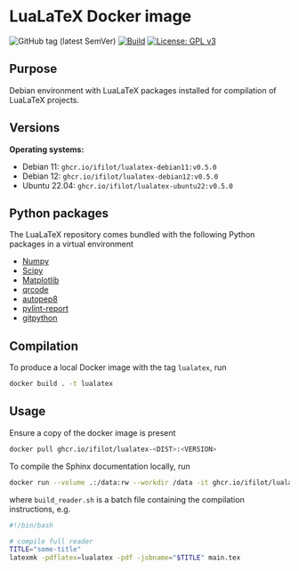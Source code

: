 # LuaLaTeX Docker image

![GitHub tag (latest SemVer)](https://img.shields.io/github/v/tag/ifilot/docker-lualatex?label=version)
[![Build](https://github.com/ifilot/docker-lualatex/actions/workflows/deploy.yml/badge.svg)](https://github.com/ifilot/docker-lualatex/actions/workflows/deploy.yml)
[![License: GPL v3](https://img.shields.io/badge/License-GPLv3-blue.svg)](https://www.gnu.org/licenses/gpl-3.0)

## Purpose

Debian environment with LuaLaTeX packages installed for compilation of LuaLaTeX
projects.

## Versions

**Operating systems:**

* Debian 11: `ghcr.io/ifilot/lualatex-debian11:v0.5.0`
* Debian 12: `ghcr.io/ifilot/lualatex-debian12:v0.5.0`
* Ubuntu 22.04: `ghcr.io/ifilot/lualatex-ubuntu22:v0.5.0`

## Python packages

The LuaLaTeX repository comes bundled with the following Python packages in a virtual environment

* [Numpy](https://numpy.org/)
* [Scipy](https://scipy.org/)
* [Matplotlib](https://matplotlib.org/)
* [qrcode](https://pypi.org/project/qrcode/)
* [autopep8](https://pypi.org/project/autopep8/)
* [pylint-report](https://pypi.org/project/pylint-report/)
* [gitpython](https://gitpython.readthedocs.io/en/stable/)

## Compilation

To produce a local Docker image with the tag `lualatex`, run

```bash
docker build . -t lualatex
```

## Usage

Ensure a copy of the docker image is present

```bash
docker pull ghcr.io/ifilot/lualatex-<DIST>:<VERSION>
```

To compile the Sphinx documentation locally, run

```bash
docker run --volume .:/data:rw --workdir /data -it ghcr.io/ifilot/lualatex-<DIST>:<VERSION> ./build_reader.sh
```

where `build_reader.sh` is a batch file containing the compilation instructions, e.g.

```bash
#!/bin/bash

# compile full reader
TITLE="some-title"
latexmk -pdflatex=lualatex -pdf -jobname="$TITLE" main.tex
```